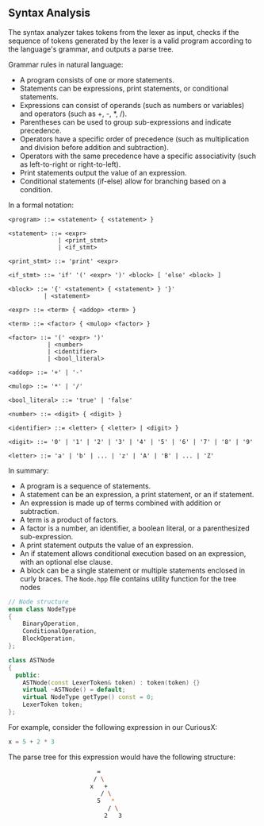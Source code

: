 ## Syntax Analysis
The syntax analyzer takes tokens from the lexer as input, checks if the sequence 
of tokens generated by the lexer is a valid program according to the language's grammar,
 and outputs a parse tree.

Grammar rules in natural language:

- A program consists of one or more statements.
- Statements can be expressions, print statements, or conditional statements.
- Expressions can consist of operands (such as numbers or variables) and operators (such as +, -, *, /).
- Parentheses can be used to group sub-expressions and indicate precedence.
- Operators have a specific order of precedence (such as multiplication and division before addition and subtraction).
- Operators with the same precedence have a specific associativity (such as left-to-right or right-to-left).
- Print statements output the value of an expression.
- Conditional statements (if-else) allow for branching based on a condition.

In a formal notation:

```pwsh
<program> ::= <statement> { <statement> }

<statement> ::= <expr>
              | <print_stmt>
              | <if_stmt>

<print_stmt> ::= 'print' <expr>

<if_stmt> ::= 'if' '(' <expr> ')' <block> [ 'else' <block> ]

<block> ::= '{' <statement> { <statement> } '}'
          | <statement>

<expr> ::= <term> { <addop> <term> }

<term> ::= <factor> { <mulop> <factor> }

<factor> ::= '(' <expr> ')'
           | <number>
           | <identifier>
           | <bool_literal>

<addop> ::= '+' | '-'

<mulop> ::= '*' | '/'

<bool_literal> ::= 'true' | 'false'

<number> ::= <digit> { <digit> }

<identifier> ::= <letter> { <letter> | <digit> }

<digit> ::= '0' | '1' | '2' | '3' | '4' | '5' | '6' | '7' | '8' | '9'

<letter> ::= 'a' | 'b' | ... | 'z' | 'A' | 'B' | ... | 'Z'
```

In summary:

- A program is a sequence of statements.
- A statement can be an expression, a print statement, or an if statement.
- An expression is made up of terms combined with addition or subtraction.
- A term is a product of factors.
- A factor is a number, an identifier, a boolean literal, or a parenthesized sub-expression.
- A print statement outputs the value of an expression.
- An if statement allows conditional execution based on an expression, with an optional
 else clause.
- A block can be a single statement or multiple statements enclosed in curly braces.
The `Node.hpp` file contains utility function for the tree nodes

```c++
// Node structure
enum class NodeType
{
    BinaryOperation,
    ConditionalOperation,
    BlockOperation,
};

class ASTNode
{
  public:
    ASTNode(const LexerToken& token) : token(token) {}
    virtual ~ASTNode() = default;
    virtual NodeType getType() const = 0;
    LexerToken token;
};
```
For example, consider the following expression in our CuriousX:

```c
x = 5 + 2 * 3
```

The parse tree for this expression would have the following structure:
```sh
                         =
                        / \
                       x   +
                          / \
                         5   *
                            / \
                           2   3

```
